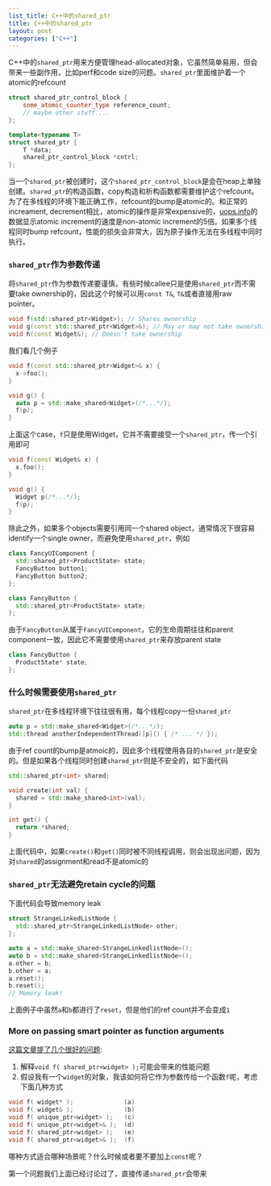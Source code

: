 ```yaml
---
list_title: C++中的shared_ptr
title: C++中的shared_ptr
layout: post
categories: ["C++"]
---
```


C++中的`shared_ptr`用来方便管理head-allocated对象，它虽然简单易用，但会带来一些副作用，比如perf和code size的问题。`shared_ptr`里面维护着一个atomic的refcount

```cpp
struct shared_ptr_control_block {
    some_atomic_counter_type reference_count;
    // maybe other stuff....
};

template<typename T>
struct shared_ptr {
    T *data;
    shared_ptr_control_block *cntrl;
};
```
当一个`shared_ptr`被创建时，这个`shared_ptr_control_block`是会在heap上单独创建。`shared_ptr`的构造函数，copy构造和析构函数都需要维护这个refcount。为了在多线程的环境下能正确工作，refcount的bump是atomic的。和正常的increament, decrement相比，atomic的操作是非常expensive的，[uops.info](https://uops.info/table.html)的数据显示atomic increment的速度是non-atomic increment的5倍。如果多个线程同时bump refcount，性能的损失会非常大，因为原子操作无法在多线程中同时执行。

### `shared_ptr`作为参数传递

将`shared_ptr`作为参数传递要谨慎，有些时候callee只是使用`shared_ptr`而不需要take ownership的，因此这个时候可以用`const T&`, `T&`或者直接用raw pointer。

```cpp
void f(std::shared_ptr<Widget>); // Shares ownership
void g(const std::shared_ptr<Widget>&); // May or may not take ownership
void h(const Widget&); // Doesn't take ownership
```
我们看几个例子

```cpp
void f(const std::shared_ptr<Widget>& x) {
  x->foo();
}

void g() {
  auto p = std::make_shared<Widget>(/*...*/);
  f(p);
}
```
上面这个case，`f`只是使用Widget，它并不需要接受一个`shared_ptr`，传一个引用即可

```cpp
void f(const Widget& x) {
  x.foo();
}

void g() {
  Widget p(/*...*/);
  f(p);
}
```

除此之外，如果多个objects需要引用同一个shared object，通常情况下很容易identify一个single owner，而避免使用`shared_ptr`，例如

```cpp
class FancyUIComponent {
  std::shared_ptr<ProductState> state;
  FancyButton button1;
  FancyButton button2;
};

class FancyButton {
  std::shared_ptr<ProductState> state;
};
```
由于`FancyButton`从属于`FancyUIComponent`，它的生命周期往往和parent component一致，因此它不需要使用`shared_ptr`来存放parent state

```cpp
class FancyButton {
  ProductState* state;
};
```

### 什么时候需要使用`shared_ptr`

`shared_ptr`在多线程环境下往往很有用，每个线程copy一份`shared_ptr`

```cpp
auto p = std::make_shared<Widget>(/*...*/);
std::thread anotherIndependentThread([p]() { /* ... */ });
```
由于ref count的bump是atmoic的，因此多个线程使用各自的`shared_ptr`是安全的。但是如果各个线程同时创建`shared_ptr`则是不安全的，如下面代码

```cpp
std::shared_ptr<int> shared;

void create(int val) {
  shared = std::make_shared<int>(val);
}

int get() {
  return *shared;
} 
```

上面代码中，如果`create()`和`get()`同时被不同线程调用，则会出现出问题，因为对`shared`的assignment和read不是atomic的

### `shared_ptr`无法避免retain cycle的问题

下面代码会导致memory leak

```cpp
struct StrangeLinkedListNode {
  std::shared_ptr<StrangeLinkedListNode> other;
};

auto a = std::make_shared<StrangeLinkedlistNode>();
auto b = std::make_shared<StrangeLinkedlistNode>();
a.other = b;
b.other = a;
a.reset();
b.reset();
// Memory leak!
```
上面例子中虽然`a`和`b`都进行了`reset`，但是他们的ref count并不会变成`1`


### More on passing smart pointer as function arguments

[这篇文章提了几个很好的问题](https://herbsutter.com/2013/06/05/gotw-91-solution-smart-pointer-parameters/): 

1. 解释`void f( shared_ptr<widget> );`可能会带来的性能问题
2. 假设我有一个`widget`的对象，我该如何将它作为参数传给一个函数`f`呢，考虑下面几种方式

```cpp
void f( widget* );              (a)
void f( widget& );              (b)
void f( unique_ptr<widget> );   (c)
void f( unique_ptr<widget>& );  (d)
void f( shared_ptr<widget> );   (e)
void f( shared_ptr<widget>& );  (f)
```
哪种方式适合哪种场景呢？什么时候或者要不要加上`const`呢？

第一个问题我们上面已经讨论过了，直接传递`shared_ptr`会带来